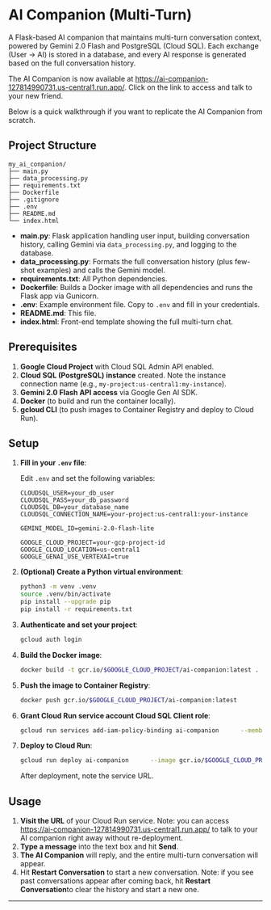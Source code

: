 # AI Companion (Multi-Turn)

A Flask-based AI companion that maintains multi-turn conversation context, powered by Gemini 2.0 Flash and PostgreSQL (Cloud SQL). Each exchange (User → AI) is stored in a database, and every AI response is generated based on the full conversation history.

The AI Companion is now available at https://ai-companion-127814990731.us-central1.run.app/. Click on the link to access and talk to your new friend. 

Below is a quick walkthrough if you want to replicate the AI Companion from scratch.

## Project Structure

```
my_ai_conpanion/
├── main.py
├── data_processing.py
├── requirements.txt
├── Dockerfile
├── .gitignore
├── .env
├── README.md
└── index.html
```

- **main.py**: Flask application handling user input, building conversation history, calling Gemini via `data_processing.py`, and logging to the database.
- **data_processing.py**: Formats the full conversation history (plus few-shot examples) and calls the Gemini model.
- **requirements.txt**: All Python dependencies.
- **Dockerfile**: Builds a Docker image with all dependencies and runs the Flask app via Gunicorn.
- **.env**: Example environment file. Copy to `.env` and fill in your credentials.
- **README.md**: This file.
- **index.html**: Front-end template showing the full multi-turn chat.

## Prerequisites

1. **Google Cloud Project** with Cloud SQL Admin API enabled.
2. **Cloud SQL (PostgreSQL) instance** created. Note the instance connection name (e.g., `my-project:us-central1:my-instance`).
3. **Gemini 2.0 Flash API access** via Google Gen AI SDK.
4. **Docker** (to build and run the container locally).
5. **gcloud CLI** (to push images to Container Registry and deploy to Cloud Run).

## Setup

1. **Fill in your `.env` file**:

   Edit `.env` and set the following variables:

   ```
   CLOUDSQL_USER=your_db_user
   CLOUDSQL_PASS=your_db_password
   CLOUDSQL_DB=your_database_name
   CLOUDSQL_CONNECTION_NAME=your-project:us-central1:your-instance

   GEMINI_MODEL_ID=gemini-2.0-flash-lite

   GOOGLE_CLOUD_PROJECT=your-gcp-project-id
   GOOGLE_CLOUD_LOCATION=us-central1
   GOOGLE_GENAI_USE_VERTEXAI=true
   ```

2. **(Optional) Create a Python virtual environment**:

   ```bash
   python3 -m venv .venv
   source .venv/bin/activate
   pip install --upgrade pip
   pip install -r requirements.txt
   ```

1. **Authenticate and set your project**:

   ```bash
   gcloud auth login

   ```

2. **Build the Docker image**:

   ```bash
   docker build -t gcr.io/$GOOGLE_CLOUD_PROJECT/ai-companion:latest .
   ```

3. **Push the image to Container Registry**:

   ```bash
   docker push gcr.io/$GOOGLE_CLOUD_PROJECT/ai-companion:latest
   ```

4. **Grant Cloud Run service account Cloud SQL Client role**:

   ```bash
   gcloud run services add-iam-policy-binding ai-companion      --member="serviceAccount:$(gcloud run services describe ai-companion --platform managed --region us-central1 --format 'value(spec.template.spec.serviceAccount)')"      --role="roles/cloudsql.client"
   ```

5. **Deploy to Cloud Run**:

   ```bash
   gcloud run deploy ai-companion      --image gcr.io/$GOOGLE_CLOUD_PROJECT/ai-companion:latest      --platform managed      --region us-central1      --allow-unauthenticated      --update-env-vars CLOUDSQL_USER=$CLOUDSQL_USER,CLOUDSQL_PASS=$CLOUDSQL_PASS,CLOUDSQL_DB=$CLOUDSQL_DB,CLOUDSQL_CONNECTION_NAME=$CLOUDSQL_CONNECTION_NAME,GEMINI_MODEL_ID=$GEMINI_MODEL_ID,GOOGLE_CLOUD_PROJECT=$GOOGLE_CLOUD_PROJECT,GOOGLE_CLOUD_LOCATION=$GOOGLE_CLOUD_LOCATION,GOOGLE_GENAI_USE_VERTEXAI=$GOOGLE_GENAI_USE_VERTEXAI
   ```

   After deployment, note the service URL.

## Usage

1. **Visit the URL** of your Cloud Run service. Note: you can access https://ai-companion-127814990731.us-central1.run.app/ to talk to your AI companion right away without re-deployment.
2. **Type a message** into the text box and hit **Send**.
3. **The AI Companion** will reply, and the entire multi-turn conversation will appear.
4. Hit **Restart Conversation** to start a new conversation. Note: if you see past conversations appear after coming back, hit **Restart Conversation**to clear the history and start a new one.

---
